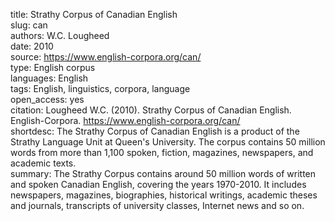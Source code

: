 title: Strathy Corpus of Canadian English \
slug: can \
authors: W.C. Lougheed \
date: 2010 \
source: https://www.english-corpora.org/can/ \
type: English corpus \
languages: English \
tags: English, linguistics, corpora, language \
open_access: yes \
citation: Lougheed W.C. (2010). Strathy Corpus of Canadian English. English-Corpora. https://www.english-corpora.org/can/ \
shortdesc: The Strathy Corpus of Canadian English is a product of the Strathy Language Unit at Queen's University. The corpus contains 50 million words from more than 1,100 spoken, fiction, magazines, newspapers, and academic texts. \
summary: The Strathy Corpus contains around 50 million words of written and spoken Canadian English, covering the years 1970-2010. It includes newspapers, magazines, biographies, historical writings, academic theses and journals, transcripts of university classes, Internet news and so on.
